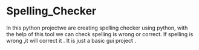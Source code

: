 # Spelling_Checker
In this python projectwe are creating spelling checker using python, with the help of this tool we can check spelling is wrong or correct. 
If spelling is wrong ,it will correct it .
It is just a basic gui project .
